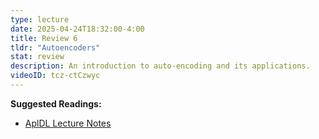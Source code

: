 ```yaml
---
type: lecture
date: 2025-04-24T18:32:00-4:00
title: Review 6
tldr: "Autoencoders"
stat: review
description: An introduction to auto-encoding and its applications.
videoID: tcz-ctCzwyc
---
```

**Suggested Readings:**
- [AplDL Lecture Notes](/static_files/presentations/lec.jpg)

